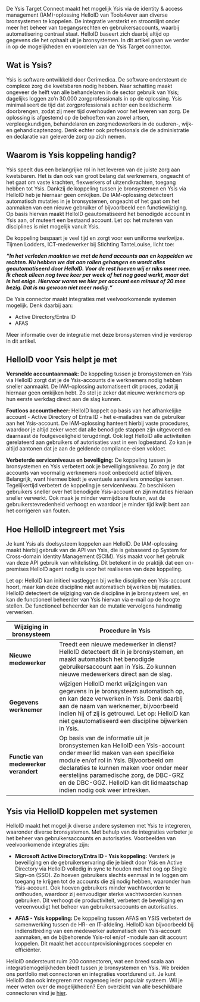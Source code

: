 De Ysis Target Connect maakt het mogelijk Ysis via de identity & access management (IAM)-oplossing HelloID van Tools4ever aan diverse bronsystemen te koppelen. De integratie versterkt en stroomlijnt onder meer het beheer van toegangsrechten en gebruikersaccounts, waarbij automatisering centraal staat. HelloID baseert zich daarbij altijd op gegevens die het ophaalt uit je bronsystemen. In dit artikel gaan we verder in op de mogelijkheden en voordelen van de Ysis Target connector. 

## Wat is Ysis?

Ysis is software ontwikkeld door Gerimedica. De software ondersteunt de complexe zorg die kwetsbaren nodig hebben. Naar schatting maakt ongeveer de helft van alle behandelaren in de sector gebruik van Ysis; dagelijks loggen zo’n 30.000 zorgprofessionals in op de oplossing. Ysis minimaliseert de tijd dat zorgprofessionals achter een beeldscherm doorbrengen, zodat zij meer tijd overhouden voor het leveren van zorg. De oplossing is afgestemd op de behoeften van zowel artsen, verpleegkundigen, behandelaren en zorgmedewerkers in de ouderen-, wijk- en gehandicaptenzorg. Denk echter ook professionals die de administratie en declaratie van geleverde zorg op zich nemen. 

## Waarom is Ysis koppeling handig?

Ysis speelt dus een belangrijke rol in het leveren van de juiste zorg aan kwetsbaren. Het is dan ook van groot belang dat werknemers, ongeacht of het gaat om vaste krachten, flexwerkers of uitzendkrachten, toegang hebben tot Ysis. Dankzij de koppeling tussen je bronsystemen en Ysis via HelloID heb je hiernaar geen omkijken. De IAM-oplossing detecteert automatisch mutaties in je bronsystemen, ongeacht of het gaat om het aanmaken van een nieuwe gebruiker of bijvoorbeeld een functiewijziging. Op basis hiervan maakt HelloID geautomatiseerd het benodigde account in Ysis aan, of muteert een bestaand account. Let op: het muteren van disciplines is niet mogelijk vanuit Ysis. 

De koppeling bespaart je veel tijd en zorgt voor een uniforme werkwijze. Tijmen Lodders, ICT-medewerker bij Stichting TanteLouise, licht toe: 

**_“In het verleden maakten we met de hand accounts aan en koppelden we rechten. Nu hebben we dat aan rollen gehangen en wordt alles geautomatiseerd door HelloID. Voor de rest hoeven wij er niks meer mee. Ik check alleen nog twee keer per week of het nog goed werkt, maar dat is het enige. Hiervoor waren we hier per account een minuut of 20 mee bezig. Dat is nu gewoon niet meer nodig.“_**

De Ysis connector maakt integraties met veelvoorkomende systemen mogelijk. Denk daarbij aan: 

*	Active Directory/Entra ID
*	AFAS

Meer informatie over de integratie met deze bronsystemen vind je verderop in dit artikel.

## HelloID voor Ysis helpt je met

**Versnelde accountaanmaak:** De koppeling tussen je bronsystemen en Ysis via HelloID zorgt dat je de Ysis-accounts die werknemers nodig hebben sneller aanmaakt. De IAM-oplossing automatiseert dit proces, zodat jij hiernaar geen omkijken hebt. Zo stel je zeker dat nieuwe werknemers op hun eerste werkdag direct aan de slag kunnen. 

**Foutloos accountbeheer:** HelloID koppelt op basis van het afhankelijke account - Active Directory of Entra ID - het e-mailadres van de gebruiker aan het Ysis-account. De IAM-oplossing hanteert hierbij vaste procedures, waardoor je altijd zeker weet dat alle benodigde stappen zijn uitgevoerd en daarnaast de foutgevoeligheid terugdringt. Ook legt HelloID alle activiteiten gerelateerd aan gebruikers of autorisaties vast in een logbestand. Zo kan je altijd aantonen dat je aan de geldende compliance-eisen voldoet. 

**Verbeterde serviceniveaus en beveiliging:** De koppeling tussen je bronsystemen en Ysis verbetert ook je beveiligingsniveau. Zo zorg je dat accounts van voormalig werknemers nooit onbedoeld actief blijven. Belangrijk, want hiermee biedt je eventuele aanvallers onnodige kansen. Tegelijkertijd verbetert de koppeling je serviceniveau. Zo beschikken gebruikers sneller over het benodigde Ysis-account en zijn mutaties hieraan sneller verwerkt. Ook maak je minder vermijdbare fouten, wat de gebruikerstevredenheid verhoogt en waardoor je minder tijd kwijt bent aan het corrigeren van fouten.

## Hoe HelloID integreert met Ysis

Je kunt Ysis als doelsysteem koppelen aan HelloID. De IAM-oplossing maakt hierbij gebruik van de API van Ysis, die is gebaseerd op System for Cross-domain Identity Management (SCIM). Ysis maakt voor het gebruik van deze API gebruik van whitelisting. Dit betekent in de praktijk dat een on-premises HelloID agent nodig is voor het realiseren van deze koppeling. 

Let op: HelloID kan initieel vastleggen bij welke discipline een Ysis-account hoort, maar kan deze discipline niet automatisch bijwerken bij mutaties. HelloID detecteert de wijziging van de discipline in je bronsysteem wel, en kan de functioneel beheerder van Ysis hiervan via e-mail op de hoogte stellen. De functioneel beheerder kan de mutatie vervolgens handmatig verwerken. 

| Wijziging in bronsysteem | 	Procedure in Ysis |
| ------------------------ | ------------------ | 
| **Nieuwe medewerker** |	Treedt een nieuwe medewerker in dienst? HelloID detecteert dit in je bronsystemen, en maakt automatisch het benodigde gebruikersaccount aan in Ysis. Zo kunnen nieuwe medewerkers direct aan de slag. 
| **Gegevens werknemer** |  wijzigen	HelloID merkt wijzigingen van gegevens in je bronsysteem automatisch op, en kan deze verwerken in Ysis. Denk daarbij aan de naam van werknemer, bijvoorbeeld indien hij of zij is getrouwd. Let op: HelloID kan niet geautomatiseerd een discipline bijwerken in Ysis. | 
| **Functie van medewerker verandert** |	Op basis van de informatie uit je bronsystemen kan HelloID een Ysis-account onder meer lid maken van een specifieke module en/of rol in Ysis. Bijvoorbeeld om declaraties te kunnen maken voor onder meer eerstelijns paramedische zorg, de DBC-GRZ en de DBC-GGZ. HelloID kan dit lidmaatschap indien nodig ook weer intrekken.|

## Ysis via HelloID koppelen met systemen

HelloID maakt het mogelijk diverse andere systemen met Ysis te integreren, waaronder diverse bronsystemen. Met behulp van de integraties verbeter je het beheer van gebruikersaccounts en autorisaties. Voorbeelden van veelvoorkomende integraties zijn: 

* **Microsoft Active Directory/Entra ID - Ysis koppeling:** Versterk je beveiliging en de gebruikerservaring die je biedt door Ysis en Active Directory via HelloID volledig in sync te houden met het oog op Single Sign-on (SSO). Zo hoeven gebruikers slechts eenmaal in te loggen om toegang te krijgen tot de accounts die zij nodig hebben, waaronder hun Ysis-account. Ook hoeven gebruikers minder wachtwoorden te onthouden, waardoor zij eenvoudiger sterke wachtwoorden kunnen gebruiken. Dit verhoogt de productiviteit, verbetert de beveiliging en vereenvoudigt het beheer van gebruikersaccounts en autorisaties. 

* **AFAS - Ysis koppeling:** De koppeling tussen AFAS en YSIS verbetert de samenwerking tussen de HR- en IT-afdeling. HelloID kan bijvoorbeeld bij indiensttreding van een medewerker automatisch een Ysis-account aanmaken, en de bijbehorende Ysis-rol en/of -module aan dit account koppelen. Dit maakt het accountprovisioningproces soepeler en efficiënter.

HelloID ondersteunt ruim 200 connectoren, wat een breed scala aan integratiemogelijkheden biedt tussen je bronsystemen en Ysis. We breiden ons portfolio met connectoren en integraties voortdurend uit. Je kunt HelloID dan ook integreren met nagenoeg ieder populair systeem. Wil je meer weten over de mogelijkheden? Een overzicht van alle beschikbare connectoren vind je [hier](https://www.tools4ever.nl/connectoren/).
